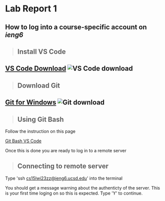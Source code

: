 # Lab Report 1

## How to log into a course-specific account on ***ieng6***

> ## Install VS Code


  [VS Code Download](https://code.visualstudio.com/)
  ![VS Code download](https://user-images.githubusercontent.com/130080853/230438667-9e57d50e-1387-4521-907a-5d16a6530d88.JPG)
---
> ## Download Git

  [Git for Windows](https://gitforwindows.org/)
  ![Git download](https://user-images.githubusercontent.com/130080853/230439320-03449890-4e59-4a3a-b058-4e3d1b617ec8.JPG)
---
> ## Using Git Bash
  Follow the instruction on this page 
  
[Git Bash VS Code](https://stackoverflow.com/questions/42606837/how-do-i-use-bash-on-windows-from-the-visual-studio-code-integrated-terminal/50527994#50527994)

  Once this is done you are ready to log in to a remote server
  
> ## Connecting to remote server

Type 'ssh cs15lwi23zz@ieng6.ucsd.edu' into the terminal

You should get a message warning about the authenticty of the server. This is your first time loging on so this is expected. Type 'Y' to continue.

